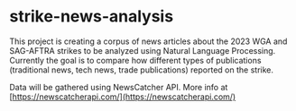 # strike-news-analysis
This project is creating a corpus of news articles about the 2023 WGA and SAG-AFTRA strikes to be analyzed using Natural Language Processing. Currently the goal is to compare how different types of publications (traditional news, tech news, trade publications) reported on the strike.

Data will be gathered using NewsCatcher API. More info at [https://newscatcherapi.com/](https://newscatcherapi.com/)
